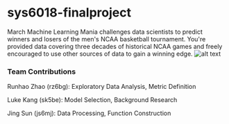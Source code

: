 # sys6018-finalproject
March Machine Learning Mania challenges data scientists to predict winners and losers of the men's NCAA basketball tournament.
You're provided data covering three decades of historical NCAA games and freely encouraged to use other sources of data to gain a winning edge.
![alt text](https://github.com/jingsun1996/sys6018-finalproject/blob/master/bball-logo.png)
### Team Contributions
 Runhao Zhao (rz6bg): Exploratory Data Analysis, Metric Definition

 Luke Kang (sk5be): Model Selection, Background Research

 Jing Sun (js6mj): Data Processing, Function Construction
